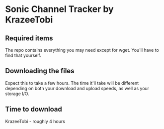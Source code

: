 # Sonic Channel Tracker by KrazeeTobi
## Required items
The repo contains everything you may need except for wget. You'll have to find that yourself.
## Downloading the files
Expect this to take a few hours. The time it'll take will be different depending on both your download and upload speeds, as well as your storage I/O.
## Time to download
KrazeeTobi - roughly 4 hours
